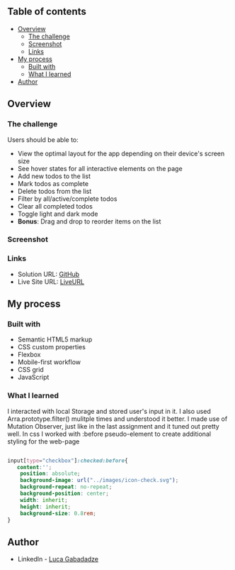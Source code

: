 ## Table of contents

- [Overview](#overview)
  - [The challenge](#the-challenge)
  - [Screenshot](#screenshot)
  - [Links](#links)
- [My process](#my-process)
  - [Built with](#built-with)
  - [What I learned](#what-i-learned)
- [Author](#author)



## Overview

### The challenge

Users should be able to:

- View the optimal layout for the app depending on their device's screen size
- See hover states for all interactive elements on the page
- Add new todos to the list
- Mark todos as complete
- Delete todos from the list
- Filter by all/active/complete todos
- Clear all completed todos
- Toggle light and dark mode
- **Bonus**: Drag and drop to reorder items on the list

### Screenshot
[](./images/screenshot.png)


### Links

- Solution URL: [GitHub]()
- Live Site URL: [LiveURL]()

## My process

### Built with

- Semantic HTML5 markup
- CSS custom properties
- Flexbox
- Mobile-first workflow
- CSS grid
- JavaScript

### What I learned

I interacted with local Storage and stored user's input in it. I also used Arra.prototype.filter() mulitple times and understood it better. I made use of Mutation Observer, just like in the last assignment and it tuned out pretty well. In css I worked with :before pseudo-element to create additional styling for the web-page

```css

input[type="checkbox"]:checked:before{
   content:'';
    position: absolute;
    background-image: url("../images/icon-check.svg");
    background-repeat: no-repeat;
    background-position: center;
    width: inherit;
    height: inherit;
    background-size: 0.8rem;
}
```


## Author

- LinkedIn - [Luca Gabadadze](https://www.linkedin.com/in/luca-gabadadze-6068b324a/)